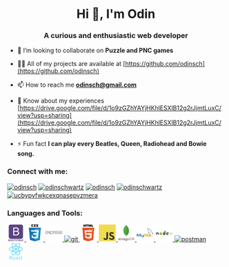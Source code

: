 <h1 align="center">Hi 👋, I'm Odin</h1>
<h3 align="center">A curious and enthusiastic web developer</h3>

- 👯 I’m looking to collaborate on **Puzzle and PNC games**

- 👨‍💻 All of my projects are available at [https://github.com/odinsch](https://github.com/odinsch)

- 📫 How to reach me **odinsch@gmail.com**

- 📄 Know about my experiences [https://drive.google.com/file/d/1o9zGZhYAYjHKhlESXlB12g2rJjmtLuxC/view?usp=sharing](https://drive.google.com/file/d/1o9zGZhYAYjHKhlESXlB12g2rJjmtLuxC/view?usp=sharing)

- ⚡ Fun fact **I can play every Beatles, Queen, Radiohead and Bowie song.**

<h3 align="left">Connect with me:</h3>
<p align="left">
<a href="https://twitter.com/odinsch" target="blank"><img align="center" src="https://raw.githubusercontent.com/rahuldkjain/github-profile-readme-generator/neutral-icons/src/images/icons/Social/twitter.svg" alt="odinsch" height="30" width="40" /></a>
<a href="https://linkedin.com/in/odinschwartz" target="blank"><img align="center" src="https://raw.githubusercontent.com/rahuldkjain/github-profile-readme-generator/neutral-icons/src/images/icons/Social/linked-in-alt.svg" alt="odinschwartz" height="30" width="40" /></a>
<a href="https://fb.com/odinsch" target="blank"><img align="center" src="https://raw.githubusercontent.com/rahuldkjain/github-profile-readme-generator/neutral-icons/src/images/icons/Social/facebook.svg" alt="odinsch" height="30" width="40" /></a>
<a href="https://instagram.com/odinschwartz" target="blank"><img align="center" src="https://raw.githubusercontent.com/rahuldkjain/github-profile-readme-generator/neutral-icons/src/images/icons/Social/instagram.svg" alt="odinschwartz" height="30" width="40" /></a>
<a href="https://www.youtube.com/channel/UCbYPYfWkcexqNASepvzmErA" target="blank"><img align="center" src="https://raw.githubusercontent.com/rahuldkjain/github-profile-readme-generator/neutral-icons/src/images/icons/Social/youtube.svg" alt="ucbypyfwkcexqnasepvzmera" height="30" width="40" /></a>
</p>

<h3 align="left">Languages and Tools:</h3>
<p align="left"> <a href="https://getbootstrap.com" target="_blank"> <img src="https://raw.githubusercontent.com/devicons/devicon/master/icons/bootstrap/bootstrap-plain-wordmark.svg" alt="bootstrap" width="40" height="40"/> </a> <a href="https://www.w3schools.com/css/" target="_blank"> <img src="https://raw.githubusercontent.com/devicons/devicon/master/icons/css3/css3-original-wordmark.svg" alt="css3" width="40" height="40"/> </a> <a href="https://expressjs.com" target="_blank"> <img src="https://raw.githubusercontent.com/devicons/devicon/master/icons/express/express-original-wordmark.svg" alt="express" width="40" height="40"/> </a> <a href="https://git-scm.com/" target="_blank"> <img src="https://www.vectorlogo.zone/logos/git-scm/git-scm-icon.svg" alt="git" width="40" height="40"/> </a> <a href="https://www.w3.org/html/" target="_blank"> <img src="https://raw.githubusercontent.com/devicons/devicon/master/icons/html5/html5-original-wordmark.svg" alt="html5" width="40" height="40"/> </a> <a href="https://developer.mozilla.org/en-US/docs/Web/JavaScript" target="_blank"> <img src="https://raw.githubusercontent.com/devicons/devicon/master/icons/javascript/javascript-original.svg" alt="javascript" width="40" height="40"/> </a> <a href="https://www.mongodb.com/" target="_blank"> <img src="https://raw.githubusercontent.com/devicons/devicon/master/icons/mongodb/mongodb-original-wordmark.svg" alt="mongodb" width="40" height="40"/> </a> <a href="https://www.mysql.com/" target="_blank"> <img src="https://raw.githubusercontent.com/devicons/devicon/master/icons/mysql/mysql-original-wordmark.svg" alt="mysql" width="40" height="40"/> </a> <a href="https://nodejs.org" target="_blank"> <img src="https://raw.githubusercontent.com/devicons/devicon/master/icons/nodejs/nodejs-original-wordmark.svg" alt="nodejs" width="40" height="40"/> </a> <a href="https://postman.com" target="_blank"> <img src="https://www.vectorlogo.zone/logos/getpostman/getpostman-icon.svg" alt="postman" width="40" height="40"/> </a> <a href="https://reactjs.org/" target="_blank"> <img src="https://raw.githubusercontent.com/devicons/devicon/master/icons/react/react-original-wordmark.svg" alt="react" width="40" height="40"/> </a> </p>
